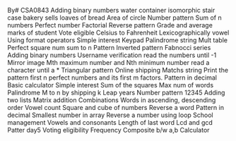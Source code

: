 By# CSA0843
Adding binary numbers
water container
isomorphic
stair case
bakery sells loaves of bread
Area of circle
Number pattern
Sum of n numbers
Perfect number
Factorial
Reverse pattern
Grade and average marks of student
Vote eligible
Celsius to Fahrenheit
Lexicographically vowel
Using format operators
Simple interest
Keypad
Palindrome string
Mult table
Perfect square num sum to n
Pattern
Inverted pattern
Fabnocci series
Adding binary numbers
Username verification 
read the numbers until -1
Mirror image 
Mth maximum number and Nth minimum number
read a character until a * 
Triangular pattern 
Online shipping
Matchs string
Print the pattern
first n perfect numbers and its first m factors.
Pattern in decimal
Basic calculator 
Simple interest
Sum of the squares
Max num of words
Palindrome
M to n by shipping k
Leap years
Number pattern 12345
Adding two lists
Matrix addition
Combinations
Words in ascending, descending order
Vowel count
Square and cube of numbers
Reverse a word
Pattern in decimal
Smallest number in array
Reverse a number using loop
School management 
Vowels and consonants 
Length of last word
Lcd and gcd
Patter day5
Voting eligibility 
Frequency
Composite b/w a,b
Calculator 

